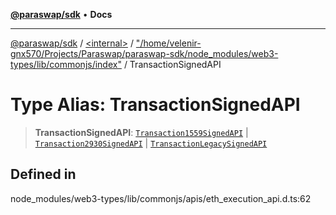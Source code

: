 [**@paraswap/sdk**](../../../../README.md) • **Docs**

***

[@paraswap/sdk](../../../../globals.md) / [\<internal\>](../../../README.md) / ["/home/velenir-gnx570/Projects/Paraswap/paraswap-sdk/node\_modules/web3-types/lib/commonjs/index"](../README.md) / TransactionSignedAPI

# Type Alias: TransactionSignedAPI

> **TransactionSignedAPI**: [`Transaction1559SignedAPI`](../interfaces/Transaction1559SignedAPI.md) \| [`Transaction2930SignedAPI`](../interfaces/Transaction2930SignedAPI.md) \| [`TransactionLegacySignedAPI`](../interfaces/TransactionLegacySignedAPI.md)

## Defined in

node\_modules/web3-types/lib/commonjs/apis/eth\_execution\_api.d.ts:62
